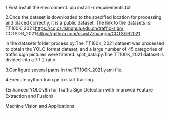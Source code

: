 1.First install the environment.
  pip install -r requirements.txt

2.Once the dataset is downloaded to the specified location for processing and placed correctly, it is a public dataset.
  The link to the datasets is:
  TT100K_2021:https://cg.cs.tsinghua.edu.cn/traffic-sign/
  CCTSDB_2021:https://github.com/csust7zhangjm/CCTSDB2021
  
  in the datasets folder
  process.py:The TT100K_2021 dataset was processed to obtain the YOLO format dataset, and a large number of 45 categories of traffic sign pictures were filtered. 
  split_data.py:The TT100K_2021 dataset is divided into a 7:1:2 ratio.

3.Configure several paths in the TT100K_2021.yaml file.

4.Execute python train.py to start training.







《Enhanced YOLOv8n for Traffic Sign Detection with Improved Feature Extraction and Fusion》

Machine Vision and Applications
